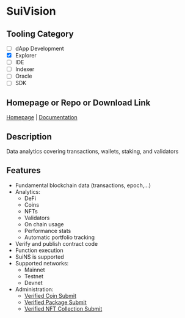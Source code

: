 # SuiVision

## Tooling Category

- [ ] dApp Development
- [x] Explorer
- [ ] IDE
- [ ] Indexer
- [ ] Oracle
- [ ] SDK

## Homepage or Repo or Download Link

[Homepage](https://suivision.xyz/) | [Documentation](https://docs.blockvision.org/reference/integrate-suivision-into-your-dapp)

## Description

Data analytics covering transactions, wallets, staking, and validators

## Features
- Fundamental blockchain data (transactions, epoch,...)
- Analytics:
    - DeFi
    - Coins
    - NFTs
    - Validators
    - On chain usage
    - Performance stats
    - Automatic portfolio tracking
- Verify and publish contract code
- Function execution
- SuiNS is supported
- Supported networks:
    - Mainnet
    - Testnet
    - Devnet
- Administration:
    - [Verified Coin Submit](https://forms.gle/wCCHPisRgvxr3uv89)
    - [Verified Package Submit](https://forms.gle/Hhpdh2KsWLUHDvkx5)
    - [Verified NFT Collection Submit](https://forms.gle/Hhpdh2KsWLUHDvkx5)

